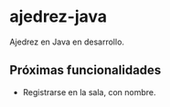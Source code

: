 # ajedrez-java
Ajedrez en Java en desarrollo.

## Próximas funcionalidades
+ Registrarse en la sala, con nombre.